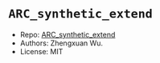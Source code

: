 # `ARC_synthetic_extend`

- Repo: [ARC_synthetic_extend](https://github.com/frankaging/ARC_synthetic_extend)
- Authors: Zhengxuan Wu.
- License: MIT
